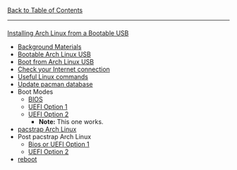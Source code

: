 [Back to Table of Contents](README.md)
***

####
[Installing Arch Linux from a Bootable USB](00-install-arch-linux.md)
* [Background Materials](docs/background-materials.md)
* [Bootable Arch Linux USB](docs/bootable-usb.md)
* [Boot from Arch Linux USB](docs/boot-from-usb.md)
* [Check your Internet connection](docs/check-your-internet-connection.md)
* [Useful Linux commands](docs/useful-linux-commands.md)
* [Update pacman database](docs/pacman-update.md)
* Boot Modes
  * [BIOS](docs/boot-arch-linux-from-bios.md)
  * [UEFI Option 1](docs/boot-arch-linux-from-uefi-option-01.md)
  * [UEFI Option 2](docs/boot-arch-linux-from-uefi-option-02.md)
    * __Note:__ This one works.
* [pacstrap Arch Linux](docs/packstrap-arch-linux.md)
* Post pacstrap Arch Linux
  * [Bios or UEFI Option 1](docs/post-packstrap-01.md)
  * [UEFI Option 2](docs/post-packstrap-02.md)
* [reboot](docs/first-reboot.md)

